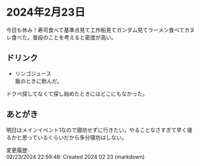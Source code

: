 # 2024年2月23日

今日も休み！寿司食べて基準点見て工作船見てガンダム見てラーメン食べてカヌレ食べた。普段のことを考えると密度が高い。

## ドリンク

- リンゴジュース  
飯のときに飲んだ。

ドクペ探してなくて探し始めたときにはどこにもなかった。

## あとがき

明日はメインイベント1なので寝坊せずに行きたい。やることなさすぎて早く寝るかと思っているくらいだから多分寝坊はしない。

変更履歴:  
02/23/2024 22:59:48: Created 2024 02 23 (markdown)  

